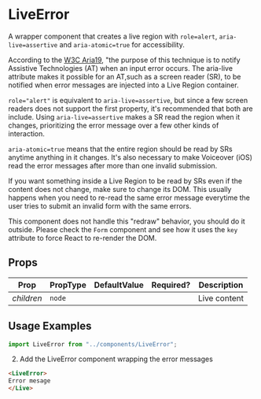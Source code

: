 # LiveError

A wrapper component that creates a live region with `role=alert`, `aria-live=assertive` and `aria-atomic=true` for accessibility.

According to the [W3C Aria19](https://www.w3.org/TR/WCAG20-TECHS/ARIA19.html), "the purpose of this technique is to notify Assistive Technologies (AT) when an input error occurs. The aria-live attribute makes it possible for an AT,such as a screen reader (SR), to be notified when error messages are injected into a Live Region container.

`role="alert"` is equivalent to `aria-live=assertive`, but since a few screen readers does not support the first property, it's recommended that both are include. Using `aria-live=assertive` makes a SR read the region when it changes, prioritizing the error message over a few other kinds of interaction.

`aria-atomic=true` means that the entire region should be read by SRs anytime anything in it changes. It's also necessary to make Voiceover (iOS) read the error messages after more than one invalid submission.

If you want something inside a Live Region to be read by SRs even if the content does not change, make sure to change its DOM. This usually happens when you need to re-read the same error message everytime the user tries to submit an invalid form with the same errors.

This component does not handle this "redraw" behavior, you should do it outside. Please check the `Form` component and see how it uses the `key` attribute to force React to re-render the DOM.

## Props

| Prop       | PropType | DefaultValue | Required? | Description  |
| ---------- | -------- | ------------ | --------- | ------------ |
| _children_ | `node`   |              |           | Live content |

## Usage Examples

```javascript
import LiveError from "../components/LiveError";
```

2. Add the LiveError component wrapping the error messages

```html
<LiveError>
Error mesage
</Live>
```

